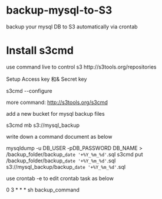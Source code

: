 backup-mysql-to-S3
==================

backup your mysql DB to S3 automatically via crontab

<h1>Install s3cmd</h1>
use command live to control s3 
http://s3tools.org/repositories

Setup Access key 和& Secret key

s3cmd --configure

more command:
http://s3tools.org/s3cmd

add a new bucket for mysql backup files

s3cmd mb s3://mysql_backup

write down a command document as below

mysqldump -u DB_USER -pDB_PASSWORD DB_NAME > /backup_folder/backup_`date '+%Y_%m_%d'`.sql
s3cmd put /backup_folder/backup_`date '+%Y_%m_%d'`.sql s3://mysql_backup/backup_`date '+%Y_%m_%d'`.sql 

use crontab -e to edit crontab task as below

0 3 * * * sh backup_command
